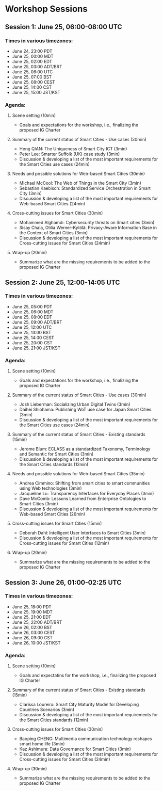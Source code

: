 # Workshop Sessions

## Session 1: June 25, 06:00-08:00 UTC

### Times in various timezones:
* June 24, 23:00 PDT
* June 25, 00:00 MDT
* June 25, 02:00 EDT
* June 25, 03:00 ADT/BRT
* June 25, 06:00 UTC
* June 25, 07:00 BST
* June 25, 08:00 CEST
* June 25, 14:00 CST
* June 25, 15:00 JST/KST

### Agenda:
1. Scene setting (10min)
    * Goals and expectations for the workshop, i.e., finalizing the proposed IG Charter

2. Summary of the current status of Smart Cities - Use cases (30min)
    * Heng QIAN: The Uniqueness of Smart City ICT (3min)
    * Peter Lee: Smarter Suffolk (UK) case study (3min)
    * Discussion & developing a list of the most important requirements for the Smart Cities use cases (24min)

3. Needs and possible solutions for Web-based Smart Cities (30min)
    * Michael McCool: The Web of Things in the Smart City (3min)
    * Sebastian Kaebisch: Standardized Service Orchestration in Smart City (3min)
    * Discussion & developing a list of the most important requirements for Web-based Smart Cities (24min)

4. Cross-cutting issues for Smart Cities (30min)
    * Mohammed Alghamdi: Cybersecurity threats on Smart cities (3min)
    * Sisay Chala, Otilia Werner-Kytölä: Privacy-Aware Information Base in the Context of Smart Cities (3min)
    * Discussion & developing a list of the most important requirements for Cross-cutting issues for Smart Cities (24min)

5. Wrap-up (20min)
    * Summarize what are the missing requirements to be added to the proposed IG Charter

## Session 2: June 25, 12:00-14:05 UTC

### Times in various timezones:
* June 25, 05:00 PDT
* June 25, 06:00 MDT
* June 25, 08:00 EDT
* June 25, 09:00 ADT/BRT
* June 25, 12:00 UTC
* June 25, 13:00 BST
* June 25, 14:00 CEST
* June 25, 20:00 CST
* June 25, 21:00 JST/KST

### Agenda:
1. Scene setting (10min)
    * Goals and expectations for the workshop, i.e., finalizing the proposed IG Charter

2. Summary of the current status of Smart Cities - Use cases (30min)
    * Josh Lieberman: Socializing Urban Digital Twins (3min)
    * Daihei Shiohama: Publishing WoT use case for Japan Smart Cities (3min)
    * Discussion & developing a list of the most important requirements for the Smart Cities use cases (24min)

3. Summary of the current status of Smart Cities - Existing standards (15min)
    * Jerome Blum: ECLASS as a standardized Taxonomy, Terminology and Semantic for Smart Cities (3min)
    * Discussion & developing a list of the most important requirements for the Smart Cities standards (12min)

4. Needs and possible solutions for Web-based Smart Cities (35min)
    * Andrea Cimmino: Shifting from smart cities to smart communities using Web technologies (3min)
    * Jacqueline Lu: Transparency Interfaces for Everyday Places (3min)
    * Dave McComb: Lessons Learned from Enterprise Ontologies to Smart Cities (3min)
    * Discussion & developing a list of the most important requirements for Web-based Smart Cities (26min)

5. Cross-cutting issues for Smart Cities (15min)
    * Deborah Dahl: Intelligent User Interfaces to Smart Cities (3min)
    * Discussion & developing a list of the most important requirements for Cross-cutting issues for Smart Cities (12min)

6. Wrap-up (20min)
    * Summarize what are the missing requirements to be added to the proposed IG Charter

## Session 3: June 26, 01:00-02:25 UTC

### Times in various timezones:
* June 25, 18:00 PDT
* June 25, 19:00 MDT
* June 25, 21:00 EDT
* June 25, 22:00 ADT/BRT
* June 26, 02:00 BST
* June 26, 03:00 CEST
* June 26, 09:00 CST
* June 26, 10:00 JST/KST

### Agenda:
1. Scene setting (10min)
    * Goals and expectatins for the workshop, i.e., finalizing the proposed IG Charter

2. Summary of the current status of Smart Cities - Existing standards (15min)
    * Clarissa Loureiro: Smart City Maturity Model for Developing Countries Scenarios (3min)
    * Discussion & developing a list of the most important requirements for the Smart Cities standards (12min)

3. Cross-cutting issues for Smart Cities (30min)
    * Baoping CHENG: Multimedia communication technology reshapes smart home life (3min)
    * Kaz Ashimura: Data Governance for Smart Cities (3min)
    * Discussion & developing a list of the most important requirements for Cross-cutting issues for Smart Cities (24min)

4. Wrap-up (30min)
    * Summarize what are the missing requirements to be added to the proposed IG Charter
